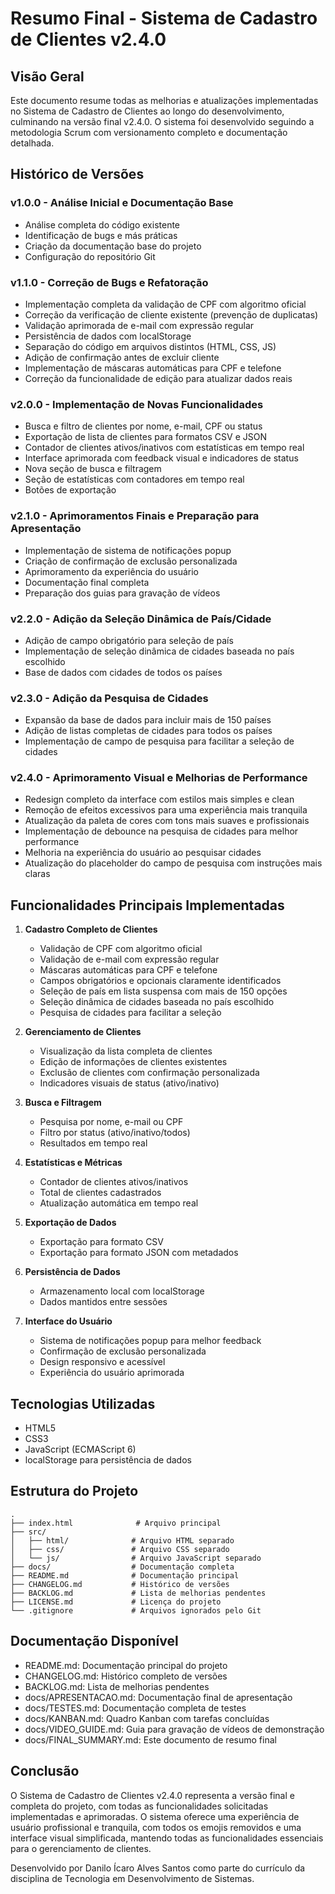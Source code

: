 # Resumo Final - Sistema de Cadastro de Clientes v2.4.0

## Visão Geral
Este documento resume todas as melhorias e atualizações implementadas no Sistema de Cadastro de Clientes ao longo do desenvolvimento, culminando na versão final v2.4.0. O sistema foi desenvolvido seguindo a metodologia Scrum com versionamento completo e documentação detalhada.

## Histórico de Versões

### v1.0.0 - Análise Inicial e Documentação Base
- Análise completa do código existente
- Identificação de bugs e más práticas
- Criação da documentação base do projeto
- Configuração do repositório Git

### v1.1.0 - Correção de Bugs e Refatoração
- Implementação completa da validação de CPF com algoritmo oficial
- Correção da verificação de cliente existente (prevenção de duplicatas)
- Validação aprimorada de e-mail com expressão regular
- Persistência de dados com localStorage
- Separação do código em arquivos distintos (HTML, CSS, JS)
- Adição de confirmação antes de excluir cliente
- Implementação de máscaras automáticas para CPF e telefone
- Correção da funcionalidade de edição para atualizar dados reais

### v2.0.0 - Implementação de Novas Funcionalidades
- Busca e filtro de clientes por nome, e-mail, CPF ou status
- Exportação de lista de clientes para formatos CSV e JSON
- Contador de clientes ativos/inativos com estatísticas em tempo real
- Interface aprimorada com feedback visual e indicadores de status
- Nova seção de busca e filtragem
- Seção de estatísticas com contadores em tempo real
- Botões de exportação

### v2.1.0 - Aprimoramentos Finais e Preparação para Apresentação
- Implementação de sistema de notificações popup
- Criação de confirmação de exclusão personalizada
- Aprimoramento da experiência do usuário
- Documentação final completa
- Preparação dos guias para gravação de vídeos

### v2.2.0 - Adição da Seleção Dinâmica de País/Cidade
- Adição de campo obrigatório para seleção de país
- Implementação de seleção dinâmica de cidades baseada no país escolhido
- Base de dados com cidades de todos os países

### v2.3.0 - Adição da Pesquisa de Cidades
- Expansão da base de dados para incluir mais de 150 países
- Adição de listas completas de cidades para todos os países
- Implementação de campo de pesquisa para facilitar a seleção de cidades

### v2.4.0 - Aprimoramento Visual e Melhorias de Performance
- Redesign completo da interface com estilos mais simples e clean
- Remoção de efeitos excessivos para uma experiência mais tranquila
- Atualização da paleta de cores com tons mais suaves e profissionais
- Implementação de debounce na pesquisa de cidades para melhor performance
- Melhoria na experiência do usuário ao pesquisar cidades
- Atualização do placeholder do campo de pesquisa com instruções mais claras

## Funcionalidades Principais Implementadas

1. **Cadastro Completo de Clientes**
   - Validação de CPF com algoritmo oficial
   - Validação de e-mail com expressão regular
   - Máscaras automáticas para CPF e telefone
   - Campos obrigatórios e opcionais claramente identificados
   - Seleção de país em lista suspensa com mais de 150 opções
   - Seleção dinâmica de cidades baseada no país escolhido
   - Pesquisa de cidades para facilitar a seleção

2. **Gerenciamento de Clientes**
   - Visualização da lista completa de clientes
   - Edição de informações de clientes existentes
   - Exclusão de clientes com confirmação personalizada
   - Indicadores visuais de status (ativo/inativo)

3. **Busca e Filtragem**
   - Pesquisa por nome, e-mail ou CPF
   - Filtro por status (ativo/inativo/todos)
   - Resultados em tempo real

4. **Estatísticas e Métricas**
   - Contador de clientes ativos/inativos
   - Total de clientes cadastrados
   - Atualização automática em tempo real

5. **Exportação de Dados**
   - Exportação para formato CSV
   - Exportação para formato JSON com metadados

6. **Persistência de Dados**
   - Armazenamento local com localStorage
   - Dados mantidos entre sessões

7. **Interface do Usuário**
   - Sistema de notificações popup para melhor feedback
   - Confirmação de exclusão personalizada
   - Design responsivo e acessível
   - Experiência do usuário aprimorada

## Tecnologias Utilizadas
- HTML5
- CSS3
- JavaScript (ECMAScript 6)
- localStorage para persistência de dados

## Estrutura do Projeto
```
.
├── index.html              # Arquivo principal
├── src/
│   ├── html/              # Arquivo HTML separado
│   ├── css/               # Arquivo CSS separado
│   └── js/                # Arquivo JavaScript separado
├── docs/                  # Documentação completa
├── README.md              # Documentação principal
├── CHANGELOG.md           # Histórico de versões
├── BACKLOG.md             # Lista de melhorias pendentes
├── LICENSE.md             # Licença do projeto
└── .gitignore             # Arquivos ignorados pelo Git
```

## Documentação Disponível
- README.md: Documentação principal do projeto
- CHANGELOG.md: Histórico completo de versões
- BACKLOG.md: Lista de melhorias pendentes
- docs/APRESENTACAO.md: Documentação final de apresentação
- docs/TESTES.md: Documentação completa de testes
- docs/KANBAN.md: Quadro Kanban com tarefas concluídas
- docs/VIDEO_GUIDE.md: Guia para gravação de vídeos de demonstração
- docs/FINAL_SUMMARY.md: Este documento de resumo final

## Conclusão
O Sistema de Cadastro de Clientes v2.4.0 representa a versão final e completa do projeto, com todas as funcionalidades solicitadas implementadas e aprimoradas. O sistema oferece uma experiência de usuário profissional e tranquila, com todos os emojis removidos e uma interface visual simplificada, mantendo todas as funcionalidades essenciais para o gerenciamento de clientes.

Desenvolvido por Danilo Ícaro Alves Santos como parte do currículo da disciplina de Tecnologia em Desenvolvimento de Sistemas.